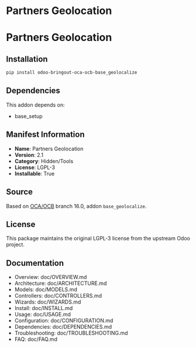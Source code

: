 # Partners Geolocation


Partners Geolocation
========================
    

## Installation

```bash
pip install odoo-bringout-oca-ocb-base_geolocalize
```

## Dependencies

This addon depends on:
- base_setup

## Manifest Information

- **Name**: Partners Geolocation
- **Version**: 2.1
- **Category**: Hidden/Tools
- **License**: LGPL-3
- **Installable**: True

## Source

Based on [OCA/OCB](https://github.com/OCA/OCB) branch 16.0, addon `base_geolocalize`.

## License

This package maintains the original LGPL-3 license from the upstream Odoo project.

## Documentation

- Overview: doc/OVERVIEW.md
- Architecture: doc/ARCHITECTURE.md
- Models: doc/MODELS.md
- Controllers: doc/CONTROLLERS.md
- Wizards: doc/WIZARDS.md
- Install: doc/INSTALL.md
- Usage: doc/USAGE.md
- Configuration: doc/CONFIGURATION.md
- Dependencies: doc/DEPENDENCIES.md
- Troubleshooting: doc/TROUBLESHOOTING.md
- FAQ: doc/FAQ.md

